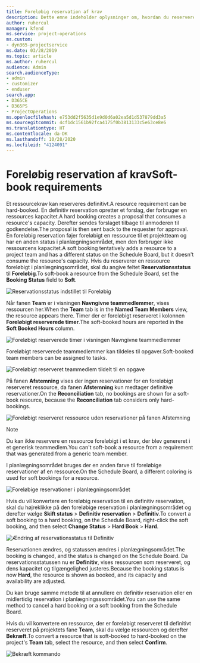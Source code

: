 ```yaml
---
title: Foreløbig reservation af krav
description: Dette emne indeholder oplysninger om, hvordan du reserverer krav foreløbigt.
author: ruhercul
manager: kfend
ms.service: project-operations
ms.custom:
- dyn365-projectservice
ms.date: 03/28/2019
ms.topic: article
ms.author: ruhercul
audience: Admin
search.audienceType:
- admin
- customizer
- enduser
search.app:
- D365CE
- D365PS
- ProjectOperations
ms.openlocfilehash: e753dd2f5635d1e9d0d6a02ea5d1d537879dd3a5
ms.sourcegitcommit: 4cf1dc1561b92fca4175f0b3813133c5e63ce8e6
ms.translationtype: HT
ms.contentlocale: da-DK
ms.lasthandoff: 10/28/2020
ms.locfileid: "4124091"
---
```

# <a name="soft-book-requirements"></a><span data-ttu-id="d0fcb-103">Foreløbig reservation af krav</span><span class="sxs-lookup"><span data-stu-id="d0fcb-103">Soft-book requirements</span></span>

<span data-ttu-id="d0fcb-104">Et ressourcekrav kan reserveres definitivt.</span><span class="sxs-lookup"><span data-stu-id="d0fcb-104">A resource requirement can be hard-booked.</span></span> <span data-ttu-id="d0fcb-105">En definitiv reservation opretter et forslag, der forbruger en ressources kapacitet.</span><span class="sxs-lookup"><span data-stu-id="d0fcb-105">A hard booking creates a proposal that consumes a resource's capacity.</span></span> <span data-ttu-id="d0fcb-106">Derefter sendes forslaget tilbage til anmoderen til godkendelse.</span><span class="sxs-lookup"><span data-stu-id="d0fcb-106">The proposal is then sent back to the requester for approval.</span></span> <span data-ttu-id="d0fcb-107">En foreløbig reservation føjer foreløbigt en ressource til et projektteam og har en anden status i planlægningsområdet, men den forbruger ikke ressourcens kapacitet.</span><span class="sxs-lookup"><span data-stu-id="d0fcb-107">A soft booking tentatively adds a resource to a project team and has a different status on the Schedule Board, but it doesn't consume the resource's capacity.</span></span> <span data-ttu-id="d0fcb-108">Hvis du reserverer en ressource foreløbigt i planlægningsområdet, skal du angive feltet **Reservationsstatus** til **Foreløbig**.</span><span class="sxs-lookup"><span data-stu-id="d0fcb-108">To soft-book a resource from the Schedule Board, set the **Booking Status** field to **Soft**.</span></span>

![Reservationsstatus indstillet til Foreløbig](media/Resource-Management-image77.png)

<span data-ttu-id="d0fcb-110">Når fanen **Team** er i visningen **Navngivne teammedlemmer**, vises ressourcen her.</span><span class="sxs-lookup"><span data-stu-id="d0fcb-110">When the **Team** tab is in the **Named Team Members** view, the resource appears there.</span></span> <span data-ttu-id="d0fcb-111">Timer der er foreløbigt reserveret i kolonnen **Foreløbigt reserverede timer**.</span><span class="sxs-lookup"><span data-stu-id="d0fcb-111">The soft-booked hours are reported in the **Soft Booked Hours** column.</span></span>

![Foreløbigt reserverede timer i visningen Navngivne teammedlemmer](media/Resource-Management-image78.png)

<span data-ttu-id="d0fcb-113">Foreløbigt reserverede teammedlemmer kan tildeles til opgaver.</span><span class="sxs-lookup"><span data-stu-id="d0fcb-113">Soft-booked team members can be assigned to tasks.</span></span>

![Foreløbigt reserveret teammedlem tildelt til en opgave](media/Resource-Management-image79.png)

<span data-ttu-id="d0fcb-115">På fanen **Afstemning** vises der ingen reservationer for en foreløbigt reserveret ressource, da fanen **Afstemning** kun medtager definitive reservationer.</span><span class="sxs-lookup"><span data-stu-id="d0fcb-115">On the **Reconciliation** tab, no bookings are shown for a soft-book resource, because the **Reconciliation** tab considers only hard-bookings.</span></span>

![Foreløbigt reserveret ressource uden reservationer på fanen Afstemning](media/Resource-Management-image80.png)

> [!NOTE]
> <span data-ttu-id="d0fcb-117">Du kan ikke reservere en ressource foreløbigt i et krav, der blev genereret i et generisk teammedlem.</span><span class="sxs-lookup"><span data-stu-id="d0fcb-117">You can't soft-book a resource from a requirement that was generated from a generic team member.</span></span>

<span data-ttu-id="d0fcb-118">I planlægningsområdet bruges der en anden farve til foreløbige reservationer af en ressource.</span><span class="sxs-lookup"><span data-stu-id="d0fcb-118">On the Schedule Board, a different coloring is used for soft bookings for a resource.</span></span>

![Foreløbige reservationer i planlægningsområdet](media/Resource-Management-image81.png)

<span data-ttu-id="d0fcb-120">Hvis du vil konvertere en foreløbig reservation til en definitiv reservation, skal du højreklikke på den foreløbige reservation i planlægningsområdet og derefter vælge **Skift status** \> **Definitiv reservation** \> **Definitiv**.</span><span class="sxs-lookup"><span data-stu-id="d0fcb-120">To convert a soft booking to a hard booking, on the Schedule Board, right-click the soft booking, and then select **Change Status** \> **Hard Book** \> **Hard**.</span></span>

![Ændring af reservationsstatus til Definitiv](media/Resource-Management-image82.png)

<span data-ttu-id="d0fcb-122">Reservationen ændres, og statussen ændres i planlægningsområdet.</span><span class="sxs-lookup"><span data-stu-id="d0fcb-122">The booking is changed, and the status is changed on the Schedule Board.</span></span> <span data-ttu-id="d0fcb-123">Da reservationsstatussen nu er **Definitiv**, vises ressourcen som reserveret, og dens kapacitet og tilgængelighed justeres.</span><span class="sxs-lookup"><span data-stu-id="d0fcb-123">Because the booking status is now **Hard**, the resource is shown as booked, and its capacity and availability are adjusted.</span></span>

<span data-ttu-id="d0fcb-124">Du kan bruge samme metode til at annullere en definitiv reservation eller en midlertidig reservation i planlægningsssområdet.</span><span class="sxs-lookup"><span data-stu-id="d0fcb-124">You can use the same method to cancel a hard booking or a soft booking from the Schedule Board.</span></span>

<span data-ttu-id="d0fcb-125">Hvis du vil konvertere en ressource, der er foreløbigt reserveret til definitivt reserveret på projektets fane **Team,** skal du vælge ressourcen og derefter **Bekræft**.</span><span class="sxs-lookup"><span data-stu-id="d0fcb-125">To convert a resource that is soft-booked to hard-booked on the project's **Team** tab, select the resource, and then select **Confirm**.</span></span>

![Bekræft kommando](media/Resource-Management-image83.png)
